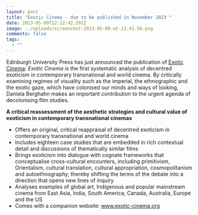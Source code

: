```yaml
---
layout: post
title: "Exotic Cinema - due to be published in November 2023 "
date: 2023-05-09T12:22:42.591Z
image: ../uploads/screenshot-2023-05-09-at-13.41.56.png
comments: false
tags:
  - ""
---
```

Edinburgh University Press has just announced the publication of [Exotic Cinema](https://edinburghuniversitypress.com/book-exotic-cinema.html):  *Exotic Cinema* is the first systematic analysis of decentred exoticism in contemporary transnational and world cinema. By critically examining regimes of visuality such as the imperial, the ethnographic and the exotic gaze, which have colonised our minds and ways of looking, Daniela Berghahn makes an important contribution to the urgent agenda of decolonising film studies.

**A critical reassessment of the aesthetic strategies and cultural value of exoticism in contemporary transnational cinemas**

* Offers an original, critical reappraisal of decentred exoticism in contemporary transnational and world cinema
* Includes eighteen case studies that are embedded in rich contextual detail and discussions of thematically similar films
* Brings exoticism into dialogue with cognate frameworks that conceptualise cross-cultural encounters, including primitivism, Orientalism, cultural translation, cultural appropriation, cosmopolitanism and autoethnography, thereby shifting the terms of the debate into a direction that opens new lines of inquiry
* Analyses examples of global art, Indigenous and popular mainstream cinema from East Asia, India, South America, Canada, Australia, Europe and the US
* Comes with a companion website: www.exotic-cinema.org